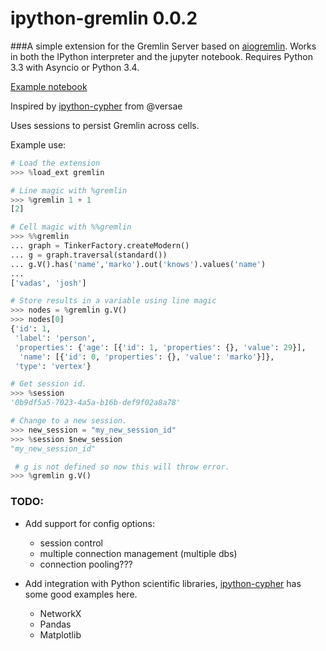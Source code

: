 # ipython-gremlin 0.0.2

###A simple extension for the Gremlin Server based on [aiogremlin](https://pypi.python.org/pypi/aiogremlin/0.0.8). Works in both the IPython interpreter and the jupyter notebook. Requires Python 3.3 with Asyncio or Python 3.4.

[Example notebook](https://github.com/davebshow/ipython-gremlin/blob/master/example.ipynb)

Inspired by [ipython-cypher](https://github.com/versae/ipython-cypher) from @versae

Uses sessions to persist Gremlin across cells.

Example use:

```python
# Load the extension
>>> %load_ext gremlin

# Line magic with %gremlin
>>> %gremlin 1 + 1
[2]

# Cell magic with %%gremlin
>>> %%gremlin
... graph = TinkerFactory.createModern()
... g = graph.traversal(standard())
... g.V().has('name','marko').out('knows').values('name')
...
['vadas', 'josh']

# Store results in a variable using line magic
>>> nodes = %gremlin g.V()
>>> nodes[0]
{'id': 1,
 'label': 'person',
 'properties': {'age': [{'id': 1, 'properties': {}, 'value': 29}],
  'name': [{'id': 0, 'properties': {}, 'value': 'marko'}]},
 'type': 'vertex'}

# Get session id.
>>> %session
'0b9df5a5-7023-4a5a-b16b-def9f02a8a78'

# Change to a new session.
>>> new_session = "my_new_session_id"
>>> %session $new_session
"my_new_session_id"

 # g is not defined so now this will throw error.
>>> %gremlin g.V()
```

### TODO:

* Add support for config options:
  - session control
  - multiple connection management (multiple dbs)
  - connection pooling???

* Add integration with Python scientific libraries, [ipython-cypher](https://github.com/versae/ipython-cypher) has some good examples here.
  - NetworkX
  - Pandas
  - Matplotlib
